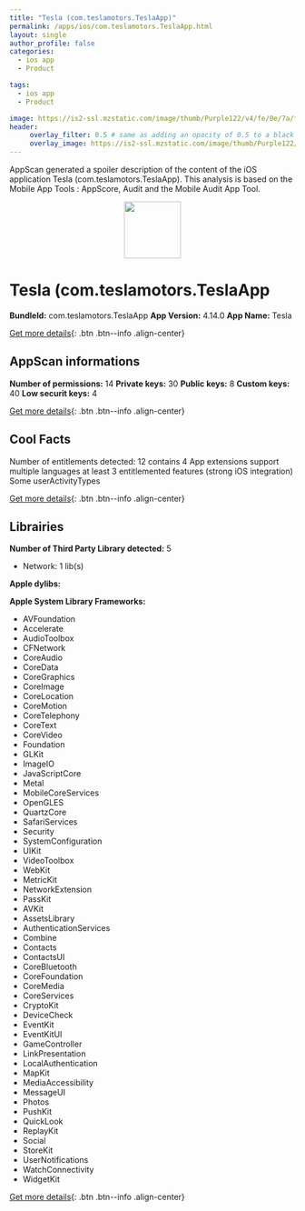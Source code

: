 ```yaml
---
title: "Tesla (com.teslamotors.TeslaApp)"
permalink: /apps/ios/com.teslamotors.TeslaApp.html
layout: single
author_profile: false
categories: 
  - ios app 
  - Product 

tags: 
  - ios app 
  - Product 

image: https://is2-ssl.mzstatic.com/image/thumb/Purple122/v4/fe/0e/7a/fe0e7af3-5e37-b15a-c788-9fbfebaf29fd/ProdAppIcon-0-1x_U007emarketing-0-5-0-85-220.png/512x512bb.jpg
header: 
     overlay_filter: 0.5 # same as adding an opacity of 0.5 to a black background
     overlay_image: https://is2-ssl.mzstatic.com/image/thumb/Purple122/v4/fe/0e/7a/fe0e7af3-5e37-b15a-c788-9fbfebaf29fd/ProdAppIcon-0-1x_U007emarketing-0-5-0-85-220.png/512x512bb.jpg
---
```

AppScan generated a spoiler description of the content of the iOS application Tesla (com.teslamotors.TeslaApp). This analysis is based on the Mobile App Tools : AppScore, Audit and the Mobile Audit App Tool.

  
  
<div style="text-align: center;"><img src="https://is2-ssl.mzstatic.com/image/thumb/Purple122/v4/fe/0e/7a/fe0e7af3-5e37-b15a-c788-9fbfebaf29fd/ProdAppIcon-0-1x_U007emarketing-0-5-0-85-220.png/512x512bb.jpg" width="100" height="100"></div>  
  
# Tesla (com.teslamotors.TeslaApp

**BundleId:** com.teslamotors.TeslaApp
**App Version:** 4.14.0
**App Name:** Tesla


[Get more details](/pricing.html){: .btn .btn--info .align-center}  
  
## AppScan informations 

**Number of permissions:** 14
**Private keys:** 30
**Public keys:** 8
**Custom keys:** 40
**Low securit keys:** 4
  
[Get more details](/pricing.html){: .btn .btn--info .align-center}

## Cool Facts

Number of entitlements detected: 12
contains 4 App extensions
support multiple languages
at least 3 entitlemented features (strong iOS integration)
Some userActivityTypes
  
[Get more details](/pricing.html){: .btn .btn--info .align-center}

## Librairies 
**Number of Third Party Library detected:** 5
- Network: 1 lib(s)

**Apple dylibs:**


**Apple System Library Frameworks:**
- AVFoundation
- Accelerate
- AudioToolbox
- CFNetwork
- CoreAudio
- CoreData
- CoreGraphics
- CoreImage
- CoreLocation
- CoreMotion
- CoreTelephony
- CoreText
- CoreVideo
- Foundation
- GLKit
- ImageIO
- JavaScriptCore
- Metal
- MobileCoreServices
- OpenGLES
- QuartzCore
- SafariServices
- Security
- SystemConfiguration
- UIKit
- VideoToolbox
- WebKit
- MetricKit
- NetworkExtension
- PassKit
- AVKit
- AssetsLibrary
- AuthenticationServices
- Combine
- Contacts
- ContactsUI
- CoreBluetooth
- CoreFoundation
- CoreMedia
- CoreServices
- CryptoKit
- DeviceCheck
- EventKit
- EventKitUI
- GameController
- LinkPresentation
- LocalAuthentication
- MapKit
- MediaAccessibility
- MessageUI
- Photos
- PushKit
- QuickLook
- ReplayKit
- Social
- StoreKit
- UserNotifications
- WatchConnectivity
- WidgetKit


  
[Get more details](/pricing.html){: .btn .btn--info .align-center}

